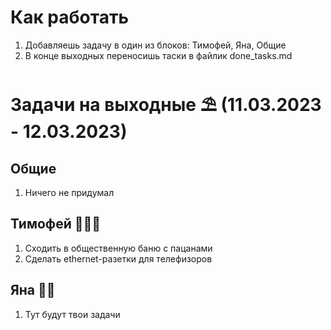 # Как работать
1. Добавляешь задачу в один из блоков: Тимофей, Яна, Общие
2. В конце выходных переносишь таски в файлик done_tasks.md

# Задачи на выходные ⛱ (11.03.2023 - 12.03.2023)
##  Общие
1. Ничего не придумал
## Тимофей 🧔🏻‍♂️
1. Сходить в общественную баню с пацанами
2. Сделать ethernet-разетки для телефизоров
## Яна 👩🏻
1. Тут будут твои задачи